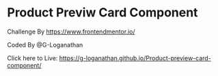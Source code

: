 # Product Previw Card Component

Challenge By https://www.frontendmentor.io/

Coded By @G-Loganathan

Click here to Live: https://g-loganathan.github.io/Product-preview-card-component/
